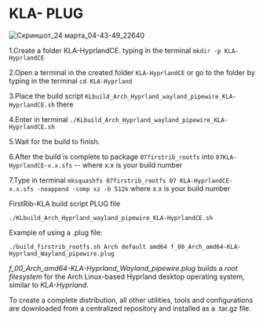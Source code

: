 # KLA- PLUG
![Скриншот_24 марта_04-43-49_22640](https://github.com/sofijacom/KLA-Hyprland/assets/107557749/9cb7631c-6fd2-4c3c-9c21-7225ee09fd70)

1.Create a folder KLA-HyprlandCE. typing in the terminal `mkdir -p KLA-HyprlandCE`

2.Open a terminal in the created folder `KLA-HyprlandCE` or go to the folder by typing in the terminal `cd KLA-Hyprland`

3.Place the build script  `KLbuild_Arch_Hyprland_wayland_pipewire_KLA-HyprlandCE.sh`  there

4.Enter in terminal `./KLbuild_Arch_Hyprland_wayland_pipewire_KLA-HyprlandCE.sh`

5.Wait for the build to finish.

6.After the build is complete to package `07firstrib_rootfs` into `07KLA-HyprlandCE-x.x.sfs` -- where x.x is your build number

7.Type in terminal `mksquashfs 07firstrib_rootfs 07 KLA-HyprlandCE-x.x.sfs -noappend -comp xz -b 512k`  where x.x is your build number

FirstRib-KLA build script PLUG file

```
./KLbuild_Arch_Hyprland_wayland_pipewire_KLA-HyprlandCE.sh
```

Example of using a .plug file:

```
./build_firstrib_rootfs.sh Arch default amd64 f_00_Arch_amd64-KLA-Hyprland_Wayland_pipewire.plug
```

*f_00_Arch_amd64-KLA-Hyprland_Wayland_pipewire.plug* builds a *root filesystem* for the Arch Linux-based Hyprland desktop operating system, similar to *KLA-Hyprland*.

To create a complete distribution, all other utilities, tools and configurations are downloaded from a centralized repository and installed as a .tar.gz file.

